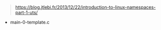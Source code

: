 > https://blog.jtlebi.fr/2013/12/22/introduction-to-linux-namespaces-part-1-uts/

* main-0-template.c
